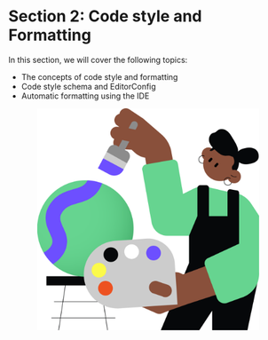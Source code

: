 # Section 2: Code style and Formatting

In this section, we will cover the following topics:
- The concepts of code style and formatting
- Code style schema and EditorConfig
- Automatic formatting using the IDE

<p align="center">
    <img src="../../../util/src/main/resources/images/CodeStyleAndFormatting/Introduction/code_style_and_formatting_intro.png" alt="Code style and formatting" width="400"/>
</p>
